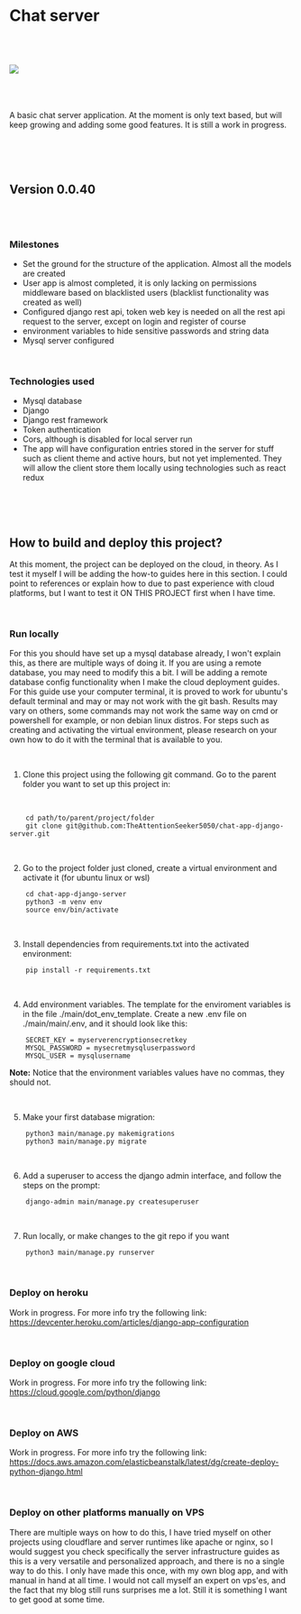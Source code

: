 # Chat server

<br>
<br>
<br>

<img src="https://images.pexels.com/photos/6636906/pexels-photo-6636906.jpeg?auto=compress&cs=tinysrgb&w=1260&h=750&dpr=1">

<br>
<br>
<br>
<br>

A basic chat server application. At the moment is only text based, but will keep growing and adding some good features. It is still a work in progress. 

<br>
<br>
<br>

## Version 0.0.40

<br>
<br>

### Milestones

- Set the ground for the structure of the application. Almost all the models are created
- User app is almost completed, it is only lacking on permissions middleware based on blacklisted users (blacklist functionality was created as well)
- Configured django rest api, token web key is needed on all the rest api request to the server, except on login and register of course
- environment variables to hide sensitive passwords and string data
- Mysql server configured

<br>

### Technologies used

- Mysql database
- Django
- Django rest framework
- Token authentication
- Cors, although is disabled for local server run
- The app will have configuration entries stored in the server for stuff such as client theme and active hours, but not yet implemented. They will allow the client store them locally using technologies such as react redux

<br>
<br>
<br>

## How to build and deploy this project?

At this moment, the project can be deployed on the cloud, in theory. As I test it myself I will be adding the how-to guides here in this section. I could point to references or explain how to due to past experience with cloud platforms, but I want to test it ON THIS PROJECT first when I have time.

<br>

### Run locally

For this you should have set up a mysql database already, I won't explain this, as there are multiple ways of doing it. If you are using a remote database, you may need to modify this a bit. I will be adding a remote database config functionality when I make the cloud deployment guides. For this guide use your computer terminal, it is proved to work for ubuntu's default terminal and may or may not work with the git bash. Results may vary on others, some commands may not work the same way on cmd or powershell for example, or non debian linux distros. For steps such as creating and activating the virtual environment, please research on your own how to do it with the terminal that is available to you.

<br>

1. Clone this project using the following git command. Go to the parent folder you want to set up this project in:

<br>

```
    cd path/to/parent/project/folder
    git clone git@github.com:TheAttentionSeeker5050/chat-app-django-server.git
```

<br>

2. Go to the project folder just cloned, create a virtual environment and activate it (for ubuntu linux or wsl)

```
    cd chat-app-django-server
    python3 -m venv env
    source env/bin/activate
```

<br>

3. Install dependencies from requirements.txt into the activated environment:

```
    pip install -r requirements.txt
```

<br>

4. Add environment variables. The template for the enviroment variables is in the file ./main/dot_env_template. Create a new .env file on ./main/main/.env, and it should look like this:

```
    SECRET_KEY = myserverencryptionsecretkey
    MYSQL_PASSWORD = mysecretmysqluserpassword
    MYSQL_USER = mysqlusername
```

<strong>Note:</strong> Notice that the environment variables values have no commas, they should not.

<br>

5. Make your first database migration:

```
    python3 main/manage.py makemigrations
    python3 main/manage.py migrate
```

<br>

6. Add a superuser to access the django admin interface, and follow the steps on the prompt:

```
    django-admin main/manage.py createsuperuser
```

<br>

7. Run locally, or make changes to the git repo if you want

```
    python3 main/manage.py runserver
```

<br>

### Deploy on heroku

Work in progress. For more info try the following link:
https://devcenter.heroku.com/articles/django-app-configuration

<br>

### Deploy on google cloud
Work in progress. For more info try the following link:
https://cloud.google.com/python/django

<br>

### Deploy on AWS


Work in progress. For more info try the following link:
https://docs.aws.amazon.com/elasticbeanstalk/latest/dg/create-deploy-python-django.html

<br>

### Deploy on other platforms manually on VPS

There are multiple ways on how to do this, I have tried myself on other projects using cloudflare and server runtimes like apache or nginx, so I would suggest you check specifically the server infrastructure guides as this is a very versatile and personalized approach, and there is no a single way to do this. I only have made this once, with my own blog app, and with manual in hand at all time. I would not call myself an expert on vps'es, and the fact that my blog still runs surprises me a lot. Still it is something I want to get good at some time.


